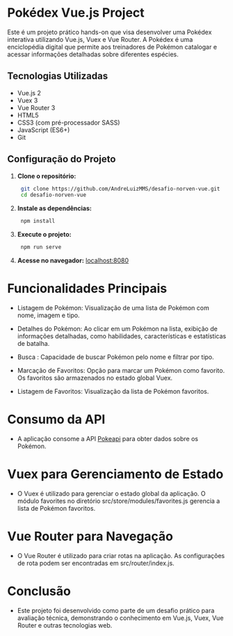 # Pokédex Vue.js Project

Este é um projeto prático hands-on que visa desenvolver uma Pokédex interativa utilizando Vue.js, Vuex e Vue Router. A Pokédex é uma enciclopédia digital que permite aos treinadores de Pokémon catalogar e acessar informações detalhadas sobre diferentes espécies.

## Tecnologias Utilizadas
- Vue.js 2
- Vuex 3
- Vue Router 3
- HTML5
- CSS3 (com pré-processador SASS)
- JavaScript (ES6+)
- Git



## Configuração do Projeto

1. **Clone o repositório:**
   ```bash
    git clone https://github.com/AndreLuizMMS/desafio-norven-vue.git
    cd desafio-norven-vue
   ```
   
2. **Instale as dependências:**
   ```bash
    npm install
   ```

3. **Execute o projeto:**
   ```bash
    npm run serve
   ```

4. **Acesse no navegador:**
   [localhost:8080](http://localhost:8080)


# Funcionalidades Principais
- Listagem de Pokémon: Visualização de uma lista de Pokémon com nome, imagem e tipo.

- Detalhes do Pokémon: Ao clicar em um Pokémon na lista, exibição de informações detalhadas, como habilidades, características e estatísticas de batalha.

- Busca : Capacidade de buscar Pokémon pelo nome e filtrar por tipo.

- Marcação de Favoritos: Opção para marcar um Pokémon como favorito. Os favoritos são armazenados no estado global Vuex.

- Listagem de Favoritos: Visualização da lista de Pokémon favoritos.

# Consumo da API
- A  aplicação consome a API [Pokeapi](https://pokeapi.co/) para obter dados sobre os Pokémon. 

# Vuex para Gerenciamento de Estado

- O Vuex é utilizado para gerenciar o estado global da aplicação. O módulo favorites no diretório src/store/modules/favorites.js gerencia a lista de Pokémon favoritos.

# Vue Router para Navegação

- O Vue Router é utilizado para criar rotas na aplicação. As configurações de rota podem ser encontradas em src/router/index.js.

# Conclusão

- Este projeto foi desenvolvido como parte de um desafio prático para avaliação técnica, demonstrando o conhecimento em Vue.js, Vuex, Vue Router e outras tecnologias web.